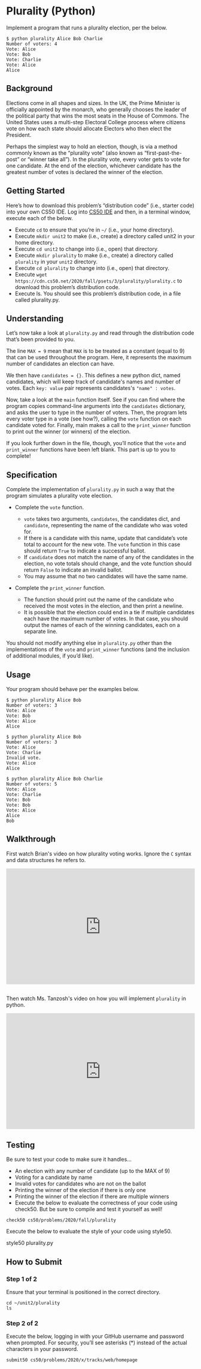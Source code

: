 # Plurality (Python)

Implement a program that runs a plurality election, per the below.

```
$ python plurality Alice Bob Charlie
Number of voters: 4
Vote: Alice
Vote: Bob
Vote: Charlie
Vote: Alice
Alice
```

## Background

Elections come in all shapes and sizes. In the UK, the Prime Minister is officially appointed by the monarch, who generally chooses the leader of the political party that wins the most seats in the House of Commons. The United States uses a multi-step Electoral College process where citizens vote on how each state should allocate Electors who then elect the President.

Perhaps the simplest way to hold an election, though, is via a method commonly known as the “plurality vote” (also known as “first-past-the-post” or “winner take all”). In the plurality vote, every voter gets to vote for one candidate. At the end of the election, whichever candidate has the greatest number of votes is declared the winner of the election.


## Getting Started

Here’s how to download this problem’s “distribution code” (i.e., starter code) into your own CS50 IDE. Log into [CS50 IDE](https://ide.cs50.io)  and then, in a terminal window, execute each of the below.

* Execute `cd` to ensure that you’re in `~/` (i.e., your home directory).
* Execute `mkdir unit2` to make (i.e., create) a directory called unit2 in your home directory.
* Execute `cd unit2` to change into (i.e., open) that directory.
* Execute `mkdir plurality` to make (i.e., create) a directory called `plurality` in your `unit2` directory.
* Execute `cd plurality` to change into (i.e., open) that directory.
* Execute `wget https://cdn.cs50.net/2020/fall/psets/3/plurality/plurality.c` to download this problem’s distribution code.
* Execute ls. You should see this problem’s distribution code, in a file called plurality.py.

## Understanding

Let’s now take a look at `plurality.py` and read through the distribution code that’s been provided to you.

The line `MAX = 9` mean that `MAX` is to be treated as a constant (equal to 9) that can be used throughout the program. Here, it represents the maximum number of candidates an election can have.

We then have `candidates = {}`. This defines a new python dict, named candidates, which will keep track of candidate's names and number of votes. Each `key: value` pair represents candidates's `"name" : votes`.

Now, take a look at the `main` function itself. See if you can find where the program copies command-line arguments into the `candidates` dictionary, and asks the user to type in the number of voters. Then, the program lets every voter type in a vote (see how?), calling the `vote` function on each candidate voted for. Finally, main makes a call to the `print_winner` function to print out the winner (or winners) of the election.

If you look further down in the file, though, you’ll notice that the `vote` and `print_winner` functions have been left blank. This part is up to you to complete!

## Specification

Complete the implementation of `plurality.py` in such a way that the program simulates a plurality vote election.

* Complete the `vote` function.
	* `vote` takes two arguments, `candidates`, the candidates dict, and `candidate`, representing the name of the candidate who was voted for.
	* If there is a candidate with this name, update that candidate’s vote total to account for the new vote. The `vote` function in this case should return `True` to indicate a successful ballot.
	* If `candidate` does not match the name of any of the candidates in the election, no vote totals should change, and the vote function should return `False` to indicate an invalid ballot.
	* You may assume that no two candidates will have the same name.
	
* Complete the `print_winner` function.
	* The function should print out the name of the candidate who received the most votes in the election, and then print a newline.
	* It is possible that the election could end in a tie if multiple candidates each have the maximum number of votes. In that case, you should output the names of each of the winning candidates, each on a separate line.

You should not modify anything else in `plurality.py` other than the implementations of the `vote` and `print_winner` functions (and the inclusion of additional modules, if you’d like).

## Usage

Your program should behave per the examples below.

```
$ python plurality Alice Bob
Number of voters: 3
Vote: Alice
Vote: Bob
Vote: Alice
Alice
```
```
$ python plurality Alice Bob
Number of voters: 3
Vote: Alice
Vote: Charlie
Invalid vote.
Vote: Alice
Alice
```
```
$ python plurality Alice Bob Charlie
Number of voters: 5
Vote: Alice
Vote: Charlie
Vote: Bob
Vote: Bob
Vote: Alice
Alice
Bob
```

## Walkthrough


<style type="text/css">
.iframe_container {
	position: relative;
	padding-bottom: 56.25%; 
	padding-top: 25px;
	height: 0;
	margin-bottom: 30px;
}

.iframe_container iframe {
	position: absolute;
	top: 0;
	left: 0;
	width: 100%;
	height: 100%;
}
</style>

First watch Brian's video on how plurality voting works. Ignore the `C` syntax and data structures he refers to.



<div class="iframe_container">
  <iframe src="https://www.youtube.com/embed/78wdlyzrKOA?modestbranding=1&amp;rel=0&amp;showinfo=0" frameborder="0" allow="accelerometer; autoplay; encrypted-media; gyroscope; picture-in-picture" allowfullscreen=""> </iframe>
</div>


Then watch Ms. Tanzosh's video on how you will implement `plurality` in python.


<div class="iframe_container">
  <iframe src="https://www.youtube.com/embed/g7nZFp2zSJ4?modestbranding=1&amp;rel=0&amp;showinfo=0" frameborder="0" allowfullscreen="allowfullscreen"> </iframe>
</div>



## Testing

Be sure to test your code to make sure it handles…

* An election with any number of candidate (up to the MAX of 9)
* Voting for a candidate by name
* Invalid votes for candidates who are not on the ballot
* Printing the winner of the election if there is only one
* Printing the winner of the election if there are multiple winners
* Execute the below to evaluate the correctness of your code using check50. But be sure to compile and test it yourself as well!

```check50 cs50/problems/2020/fall/plurality```

Execute the below to evaluate the style of your code using style50.

style50 plurality.py


## How to Submit
### Step 1 of 2

Ensure that your terminal is positioned in the correct directory.

```
cd ~/unit2/plurality
ls
```


### Step 2 of 2

Execute the below, logging in with your GitHub username and password when prompted. For security, you’ll see asterisks (*) instead of the actual characters in your password.

```submit50 cs50/problems/2020/x/tracks/web/homepage```

